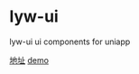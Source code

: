 # lyw-ui
lyw-ui
ui components for uniapp

[地址](https://ext.dcloud.net.cn/plugin?id=13585)
[demo](https://benbb.cc/lywui/)
